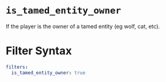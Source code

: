 # `is_tamed_entity_owner`

If the player is the owner of a tamed entity (eg wolf, cat, etc).

# Filter Syntax
```yaml
filters:
  is_tamed_entity_owner: true
```
